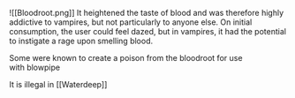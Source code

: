 ![[Bloodroot.png]]
It heightened the taste of blood and was therefore highly addictive to vampires, but not particularly to anyone else. On initial consumption, the user could feel dazed, but in vampires, it had the potential to instigate a rage upon smelling blood.

Some were known to create a poison from the bloodroot for use with blowpipe

It is illegal in [[Waterdeep]]